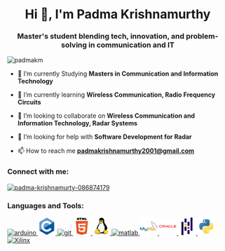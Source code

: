 <h1 align="center">Hi 👋, I'm Padma Krishnamurthy</h1>
<h3 align="center">Master's student blending tech, innovation, and problem-solving in communication and IT</h3>

<p align="left"> <img src="https://komarev.com/ghpvc/?username=padmakm&label=Profile%20views&color=0e75b6&style=flat" alt="padmakm" /> </p>

- 🔭 I’m currently Studying **Masters in Communication and Information Technology**

- 🌱 I’m currently learning **Wireless Communication, Radio Frequency Circuits**

- 👯 I’m looking to collaborate on **Wireless Communication and Information Technology, Radar Systems**

- 🤝 I’m looking for help with **Software Development for Radar**

- 📫 How to reach me **padmakrishnamurthy2001@gmail.com**

<h3 align="left">Connect with me:</h3>
<p align="left">
<a href="https://linkedin.com/in/padma-krishnamurty-086874179" target="blank"><img align="center" src="https://raw.githubusercontent.com/rahuldkjain/github-profile-readme-generator/master/src/images/icons/Social/linked-in-alt.svg" alt="padma-krishnamurty-086874179" height="30" width="40" /></a>
</p>

<h3 align="left">Languages and Tools:</h3>
<p align="left"> <a href="https://www.arduino.cc/" target="_blank" rel="noreferrer"> <img src="https://cdn.worldvectorlogo.com/logos/arduino-1.svg" alt="arduino" width="40" height="40"/> </a> <a href="https://www.cprogramming.com/" target="_blank" rel="noreferrer"> <img src="https://raw.githubusercontent.com/devicons/devicon/master/icons/c/c-original.svg" alt="c" width="40" height="40"/> </a> <a href="https://git-scm.com/" target="_blank" rel="noreferrer"> <img src="https://www.vectorlogo.zone/logos/git-scm/git-scm-icon.svg" alt="git" width="40" height="40"/> </a> <a href="https://www.w3.org/html/" target="_blank" rel="noreferrer"> <img src="https://raw.githubusercontent.com/devicons/devicon/master/icons/html5/html5-original-wordmark.svg" alt="html5" width="40" height="40"/> </a> <a href="https://www.linux.org/" target="_blank" rel="noreferrer"> <img src="https://raw.githubusercontent.com/devicons/devicon/master/icons/linux/linux-original.svg" alt="linux" width="40" height="40"/> </a> <a href="https://www.mathworks.com/" target="_blank" rel="noreferrer"> <img src="https://upload.wikimedia.org/wikipedia/commons/2/21/Matlab_Logo.png" alt="matlab" width="40" height="40"/> </a> <a href="https://www.mysql.com/" target="_blank" rel="noreferrer"> <img src="https://raw.githubusercontent.com/devicons/devicon/master/icons/mysql/mysql-original-wordmark.svg" alt="mysql" width="40" height="40"/> </a> <a href="https://www.oracle.com/" target="_blank" rel="noreferrer"> <img src="https://raw.githubusercontent.com/devicons/devicon/master/icons/oracle/oracle-original.svg" alt="oracle" width="40" height="40"/> </a> <a href="https://pandas.pydata.org/" target="_blank" rel="noreferrer"> <img src="https://raw.githubusercontent.com/devicons/devicon/2ae2a900d2f041da66e950e4d48052658d850630/icons/pandas/pandas-original.svg" alt="pandas" width="40" height="40"/> </a> <a href="https://www.python.org" target="_blank" rel="noreferrer"> <img src="https://raw.githubusercontent.com/devicons/devicon/master/icons/python/python-original.svg" alt="python" width="40" height="40"/> </a> <a href="https:www.xilinx.com" target="_blank" rel="noreferrer"> <img src="https://banner2.cleanpng.com/20180919/uai/kisspng-xilinx-ise-logo-semiconductor-integrated-circuits-1713939342194.webp" alt="Xilinx" width="40" height="40"/> </p>
